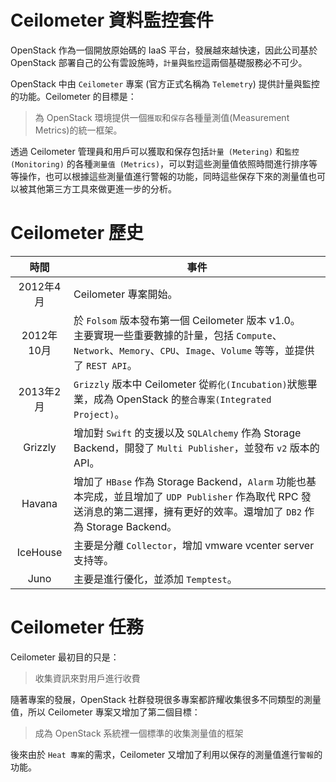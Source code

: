 # Ceilometer 資料監控套件
OpenStack 作為一個開放原始碼的 IaaS 平台，發展越來越快速，因此公司基於 OpenStack 部署自己的公有雲設施時，```計量```與```監控```這兩個基礎服務必不可少。

OpenStack 中由 ```Ceilometer``` 專案 (官方正式名稱為 ```Telemetry```) 提供計量與監控的功能。Ceilometer 的目標是：
> 為 OpenStack 環境提供一個```獲取```和```保存```各種量測值(Measurement Metrics)的統一框架。

透過 Ceilometer 管理員和用戶可以獲取和保存包括```計量 (Metering)``` 和```監控 (Monitoring)``` 的各種```測量值 (Metrics)```，可以對這些測量值依照時間進行排序等等操作，也可以根據這些測量值進行警報的功能，同時這些保存下來的測量值也可以被其他第三方工具來做更進一步的分析。

# Ceilometer 歷史
| 時間 | 事件 |
| :--: | ---- |
| 2012年4月 | Ceilometer 專案開始。 |
| 2012年10月 | 於 ```Folsom``` 版本發布第一個 Ceilometer 版本 v1.0。<br/>主要實現一些重要數據的計量，包括 ```Compute```、```Network```、```Memory```、```CPU```、```Image```、```Volume``` 等等，並提供了 ```REST API```。|
| 2013年2月 | ```Grizzly``` 版本中 Ceilometer 從```孵化(Incubation)```狀態畢業，成為 OpenStack 的```整合專案(Integrated Project)```。<br/> |
| Grizzly | 增加對 ```Swift``` 的支援以及 ```SQLAlchemy``` 作為 Storage Backend，開發了 ```Multi Publisher```，並發布 ```v2``` 版本的 API。 |
| Havana | 增加了 ```HBase``` 作為 Storage Backend，```Alarm``` 功能也基本完成，並且增加了 ```UDP Publisher``` 作為取代 RPC 發送消息的第二選擇，擁有更好的效率。還增加了 ```DB2``` 作為 Storage Backend。 |
| IceHouse | 主要是分離 ```Collector```，增加 vmware vcenter server 支持等。 |
| Juno | 主要是進行優化，並添加 ```Temptest```。 |

# Ceilometer 任務
Ceilometer 最初目的只是：
> 收集資訊來對用戶進行收費

隨著專案的發展，OpenStack
社群發現很多專案都許耀收集很多不同類型的測量值，所以 Ceilometer 專案又增加了第二個目標：
> 成為 OpenStack 系統裡一個標準的收集測量值的框架

後來由於 ```Heat 專案```的需求，Ceilometer 又增加了利用以保存的測量值進行```警報```的功能。
